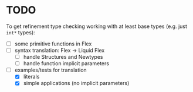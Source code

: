# TODO


To get refinement type checking working with at least base types (e.g. just `int*` types):
- [ ] some primitive functions in Flex
- [ ] syntax translation: Flex -> Liquid Flex
    - [ ] handle Structures and Newtypes
    - [ ] handle function implicit parameters
- [ ] examples/tests for translation
    - [x] literals
    - [x] simple applications (no implicit parameters)